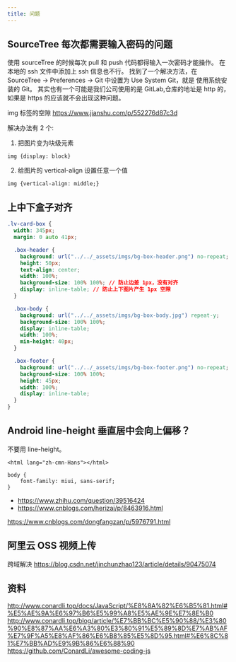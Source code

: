 ```yaml
---
title: 问题
---
```


## SourceTree 每次都需要输入密码的问题

使用 sourceTree 的时候每次 pull 和 push 代码都得输入一次密码才能操作。
在本地的 ssh 文件中添加上 ssh 信息也不行。
找到了一个解决方法，在 SourceTree -> Preferences -> Git 中设置为 Use System Git，就是 使用系统安装的 Git。
其实也有一个可能是我们公司使用的是 GitLab,仓库的地址是 http 的，如果是 https 的应该就不会出现这种问题。

img 标签的空隙 https://www.jianshu.com/p/552276d87c3d

解决办法有 2 个:

1. 把图片变为块级元素

```
img {display: block}
```

2. 给图片的 vertical-align 设置任意一个值

```
img {vertical-align: middle;}
```

## 上中下盒子对齐

```css
.lv-card-box {
  width: 345px;
  margin: 0 auto 41px;

  .box-header {
    background: url("../../_assets/imgs/bg-box-header.png") no-repeat;
    height: 50px;
    text-align: center;
    width: 100%;
    background-size: 100% 100%; // 防止边差 1px，没有对齐
    display: inline-table; // 防止上下图片产生 1px 空隙
  }

  .box-body {
    background: url("../../_assets/imgs/bg-box-body.jpg") repeat-y;
    background-size: 100% 100%;
    display: inline-table;
    width: 100%;
    min-height: 40px;
  }

  .box-footer {
    background: url("../../_assets/imgs/bg-box-footer.png") no-repeat;
    background-size: 100% 100%;
    height: 45px;
    width: 100%;
    display: inline-table;
  }
}
```

## Android line-height 垂直居中会向上偏移？

不要用 line-height。

```
<html lang="zh-cmn-Hans"></html>

body {
    font-family: miui, sans-serif;
}
```

- https://www.zhihu.com/question/39516424
- https://www.cnblogs.com/herizai/p/8463916.html

https://www.cnblogs.com/dongfangzan/p/5976791.html

## 阿里云 OSS 视频上传

跨域解决 https://blog.csdn.net/jinchunzhao123/article/details/90475074

## 资料

http://www.conardli.top/docs/JavaScript/%E8%8A%82%E6%B5%81.html#%E5%AE%9A%E6%97%B6%E5%99%A8%E5%AE%9E%E7%8E%B0
http://www.conardli.top/blog/article/%E7%BB%BC%E5%90%88/%E3%80%90%E8%87%AA%E6%A3%80%E3%80%91%E5%89%8D%E7%AB%AF%E7%9F%A5%E8%AF%86%E6%B8%85%E5%8D%95.html#%E6%8C%81%E7%BB%AD%E9%9B%86%E6%88%90
https://github.com/ConardLi/awesome-coding-js
